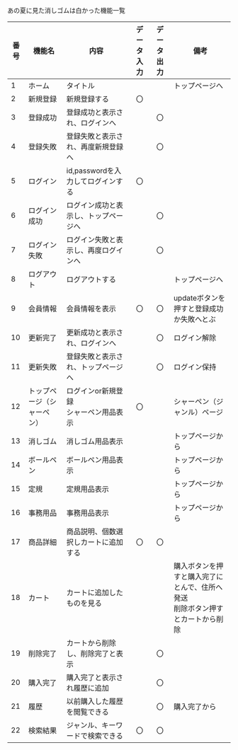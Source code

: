 あの夏に見た消しゴムは白かった機能一覧

|番号|機能名|内容|データ入力|データ出力|備考|
|---|---|---|:---:|:---:|---|
|1|ホーム|タイトル|||トップページへ|
|2|新規登録|新規登録する|〇|||
|3|登録成功|登録成功と表示され、ログインへ||〇||
|4|登録失敗|登録失敗と表示され、再度新規登録へ||〇||
|5|ログイン|id,passwordを入力してログインする|〇|||
|6|ログイン成功|ログイン成功と表示し、トップページへ||〇||
|7|ログイン失敗|ログイン失敗と表示し、再度ログインへ||〇||
|8|ログアウト|ログアウトする|||トップページへ|
|9|会員情報|会員情報を表示|〇|〇|updateボタンを押すと登録成功か失敗へとぶ|
|10|更新完了|更新成功と表示され、ログインへ||〇|ログイン解除|
|11|更新失敗|登録失敗と表示され、トップページへ||〇|ログイン保持|
|12|トップページ（シャーペン）|ログインor新規登録<br>シャーペン用品表示|〇||シャーペン（ジャンル）ページ|
|13|消しゴム|消しゴム用品表示|||トップページから|
|14|ボールペン|ボールペン用品表示|||トップページから|
|15|定規|定規用品表示|||トップページから|
|16|事務用品|事務用品表示|||トップページから|
|17|商品詳細|商品説明、個数選択しカートに追加する|〇|〇||
|18|カート|カートに追加したものを見る|||購入ボタンを押すと購入完了にとんで、住所へ発送<br>削除ボタン押すとカートから削除|
|19|削除完了|カートから削除し、削除完了と表示||〇||
|20|購入完了|購入完了と表示され履歴に追加||〇||
|21|履歴|以前購入した履歴を閲覧できる||〇|購入完了から|
|22|検索結果|ジャンル、キーワードで検索できる|〇|〇||
